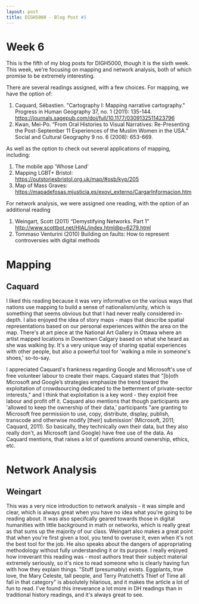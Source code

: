 ```yaml
---
layout: post
title: DIGH5000 - Blog Post #5
---
```

# Week 6 #
This is the fifth of my blog posts for DIGH5000, though it is the sixth week. This week, we're focusing on mapping and network analysis, both of which promise to be extremely interesting.

There are several readings assigned, with a few choices. For mapping, we have the option of:

1. Caquard, Sébastien. "Cartography I: Mapping narrative cartography." Progress in Human Geography 37, no. 1 (2011): 135-144. 
 https://journals.sagepub.com/doi/full/10.1177/0309132511423796
2. Kwan, Mei-Po. “From Oral Histories to Visual Narratives: Re-Presenting the Post-September 11 Experiences of the Muslim Women in the USA.” Social and Cultural Geography 9 no. 6 (2008): 653-669.

As well as the option to check out several applications of mapping, including:

1. The mobile app 'Whose Land'
2. Mapping LGBT+ Bristol: https://outstoriesbristol.org.uk/map/#osb/kyp/205
3. Map of Mass Graves: https://mapadefosas.mjusticia.es/exovi_externo/CargarInformacion.htm

For network analysis, we were assigned one reading, with the option of an additional reading

1. Weingart, Scott (2011) “Demystifying Networks. Part 1” http://www.scottbot.net/HIAL/index.html@p=6279.html
2. Tommaso Venturini (2010) Building on faults: How to represent controversies with digital methods


# Mapping #
## Caquard ##

I liked this reading because it was very informative on the various ways that nations use mapping to build a sense of nationalism/unity, which is something that seems obvious but that I had never really considered in-depth. I also enjoyed the idea of story maps - maps that describe spatial representations based on our personal experiences within the area on the map. There's at art piece at the National Art Gallery in Ottawa where an artist mapped locations in Downtown Calgary based on what she heard as she was walking by. It's a very unique way of sharing spatial experiences with other people, but also a powerful tool for 'walking a mile in someone's shoes,' so-to-say.

I appreciated Caquard's frankness regarding Google and Microsoft's use of free volunteer labour to create their maps. Caquard states that "[b]oth Microsoft and Google’s strategies emphasize the trend toward the exploitation of crowdsourcing dedicated to the betterment of private-sector interests," and I think that exploitation is a key word - they exploit free labour and profit off it. Caquard also mentions that though participants are 'allowed to keep the ownership of their data,' participants "are granting to Microsoft free permission to use, copy, distribute, display, publish, transcode and otherwise modify [their] submission’ (Microsoft, 2011; Caquard, 2011). So basically, they technically own their data, but they also really don't, as Microsoft (and Google) have free use of the data. As Caquard mentions, that raises a lot of questions around ownership, ethics, etc. 

# Network Analysis #
## Weingart ##
This was a very nice introduction to network analysis - it was simple and clear, which is always great when you have no idea what you're going to be reading about. It was also specifcally geared towards those in digital humanities with little background in math or networks, which is really great as that sums up the majority of our class. Weingart also makes a great point that when you're first given a tool, you tend to overuse it, even when it's not the best tool for the job. He also speaks about the dangers of appropriating methodology without fully understanding it or its purpose. I really enjoyed how irreverant this reading was - most authors treat their subject material extremely seriously, so it's nice to read someone who is clearly having fun with how they explain things. "Stuff (presumably) exists. Eggplants, true love, the Mary Celeste, tall people, and Terry Pratchett’s Thief of Time all fall in that category" is absolutely hilarious, and it makes the article a lot of fun to read. I've found this irreverance a lot more in DH readings than in traditional history readings, and it's always great to see. 
